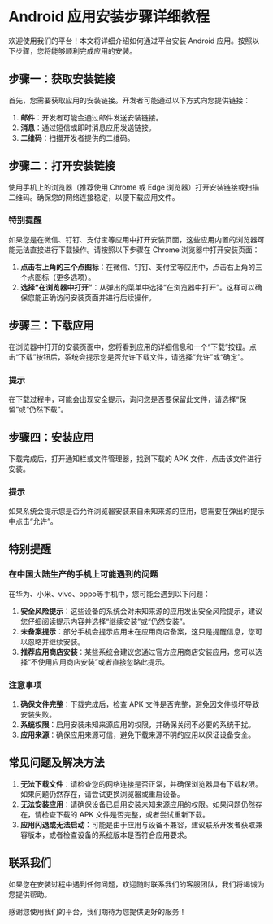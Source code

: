 # Android 应用安装步骤详细教程

欢迎使用我们的平台！本文将详细介绍如何通过平台安装 Android 应用。按照以下步骤，您将能够顺利完成应用的安装。

## 步骤一：获取安装链接

首先，您需要获取应用的安装链接。开发者可能通过以下方式向您提供链接：

1. **邮件**：开发者可能会通过邮件发送安装链接。
2. **消息**：通过短信或即时消息应用发送链接。
3. **二维码**：扫描开发者提供的二维码。

## 步骤二：打开安装链接

使用手机上的浏览器（推荐使用 Chrome 或 Edge 浏览器）打开安装链接或扫描二维码。确保您的网络连接稳定，以便下载应用文件。

### 特别提醒

如果您是在微信、钉钉、支付宝等应用中打开安装页面，这些应用内置的浏览器可能无法直接进行下载操作。请按照以下步骤在 Chrome 浏览器中打开安装页面：

1. **点击右上角的三个点图标**：在微信、钉钉、支付宝等应用中，点击右上角的三个点图标（更多选项）。
2. **选择“在浏览器中打开”**：从弹出的菜单中选择“在浏览器中打开”。这样可以确保您能正确访问安装页面并进行后续操作。

## 步骤三：下载应用

在浏览器中打开的安装页面中，您将看到应用的详细信息和一个“下载”按钮。点击“下载”按钮后，系统会提示您是否允许下载文件，请选择“允许”或“确定”。

### 提示

在下载过程中，可能会出现安全提示，询问您是否要保留此文件，请选择“保留”或“仍然下载”。

## 步骤四：安装应用

下载完成后，打开通知栏或文件管理器，找到下载的 APK 文件，点击该文件进行安装。

### 提示

如果系统会提示您是否允许浏览器安装来自未知来源的应用，您需要在弹出的提示中点击“允许”。

## 特别提醒

### 在中国大陆生产的手机上可能遇到的问题

在华为、小米、vivo、oppo等手机中，您可能会遇到以下问题：

1. **安全风险提示**：这些设备的系统会对未知来源的应用发出安全风险提示，建议您仔细阅读提示内容并选择“继续安装”或“仍然安装”。
2. **未备案提示**：部分手机会提示应用未在应用商店备案，这只是提醒信息，您可以忽略并继续安装。
3. **推荐应用商店安装**：某些系统会建议您通过官方应用商店安装应用，您可以选择“不使用应用商店安装”或者直接忽略此提示。

### 注意事项

1. **确保文件完整**：下载完成后，检查 APK 文件是否完整，避免因文件损坏导致安装失败。
2. **系统权限**：启用安装未知来源应用的权限，并确保关闭不必要的系统干扰。
3. **应用来源**：确保应用来源可信，避免下载来源不明的应用以保证设备安全。

## 常见问题及解决方法

1. **无法下载文件**：请检查您的网络连接是否正常，并确保浏览器具有下载权限。如果问题仍然存在，请尝试更换浏览器或重启设备。
2. **无法安装应用**：请确保设备已启用安装未知来源应用的权限。如果问题仍然存在，请检查下载的 APK 文件是否完整，或者尝试重新下载。
3. **应用闪退或无法启动**：可能是由于应用与设备不兼容，建议联系开发者获取兼容版本，或者检查设备的系统版本是否符合应用要求。

## 联系我们

如果您在安装过程中遇到任何问题，欢迎随时联系我们的客服团队，我们将竭诚为您提供帮助。

感谢您使用我们的平台，我们期待为您提供更好的服务！
